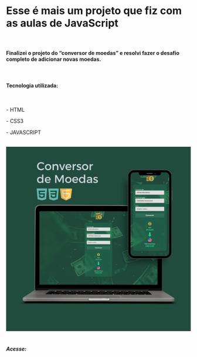 <h1>Esse é mais um projeto que fiz com as aulas de JavaScript</h1>
<br>
<h4>Finalizei o projeto do “conversor de moedas” e resolvi fazer o desafio completo de adicionar novas moedas.</h4>
<br>
<h4>Tecnologia utilizada:</h4>
<br>
<p>- HTML</p>
<p>- CSS3</p>
<p>- JAVASCRIPT</p>
<br>
<img src="https://github.com/sidneydevfrontend/Convert-Money/blob/main/assets/Conversor%20de%20Moedas.png?raw=true" />
<br>
<br>
<h5>Acesse:</h5>
<a href="https://sidneydevfrontend.github.io/Convert-Money/">
